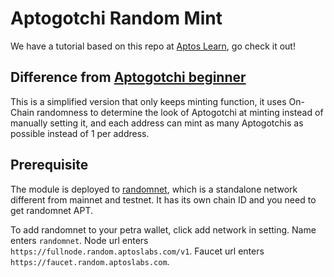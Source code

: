 # Aptogotchi Random Mint

We have a tutorial based on this repo at [Aptos Learn](https://learn.aptoslabs.com/), go check it out!

## Difference from [Aptogotchi beginner](https://github.com/aptos-labs/aptogotchi)

This is a simplified version that only keeps minting function, it uses On-Chain randomness to determine the look of Aptogotchi at minting instead of manually setting it, and each address can mint as many Aptogotchis as possible instead of 1 per address.

## Prerequisite

The module is deployed to [randomnet](https://explorer.aptoslabs.com/?network=randomnet), which is a standalone network different from mainnet and testnet. It has its own chain ID and you need to get randomnet APT.

To add randomnet to your petra wallet, click add network in setting.
Name enters `randomnet`.
Node url enters `https://fullnode.random.aptoslabs.com/v1`.
Faucet url enters `https://faucet.random.aptoslabs.com`.
